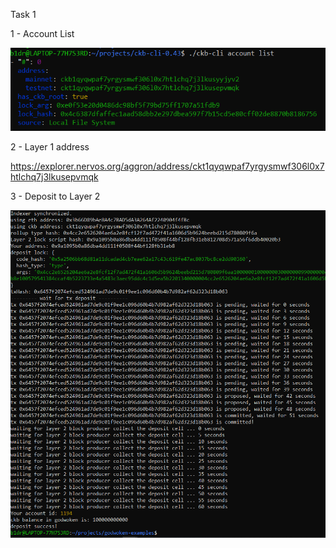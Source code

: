 Task 1

1 - Account List


![](AccountList.png)

2 - Layer 1 address

https://explorer.nervos.org/aggron/address/ckt1qyqwpaf7yrgysmwf306l0x7htlchq7j3lkusepvmqk

3 - Deposit to Layer 2

![](deposit.png)
